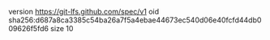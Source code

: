 version https://git-lfs.github.com/spec/v1
oid sha256:d687a8ca3385c54ba26a7f5a4ebae44673ec540d06e40fcfd44db009626f5fd6
size 10
